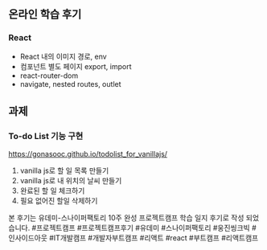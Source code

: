 ## 온라인 학습 후기

### React

- React 내의 이미지 경로, env
- 컴포넌트 별도 페이지 export, import
- react-router-dom
- navigate, nested routes, outlet

## 과제

### To-do List 기능 구현

https://gonasooc.github.io/todolist_for_vanillajs/

1. vanilla js로 할 일 목록 만들기
2. vanilla js로 내 위치의 날씨 만들기
3. 완료된 할 일 체크하기
4. 필요 없어진 할일 삭제하기



본 후기는 유데미-스나이퍼팩토리 10주 완성 프로젝트캠프 학습 일지 후기로 작성 되었습니다.
#프로젝트캠프 #프로젝트캠프후기 #유데미 #스나이퍼팩토리 #웅진씽크빅 #인사이드아웃 #IT개발캠프 #개발자부트캠프 #리액트 #react #부트캠프 #리액트캠프